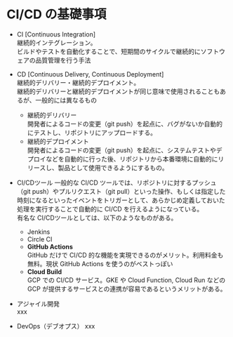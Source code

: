 # CI/CD の基礎事項

- CI [Continuous Integration]<br>
    継続的インテグレーション。<br>
    ビルドやテストを自動化することで、短期間のサイクルで継続的にソフトウェアの品質管理を行う手法

- CD [Continuous Delivery, Continuous Deployment]<br>
    継続的デリバリー・継続的デプロイメント。<br>
    継続的デリバリーと継続的デプロイメントが同じ意味で使用されることもあるが、一般的には異なるもの
    - 継続的デリバリー<br>
        開発者によるコードの変更（git push）を起点に、バグがないか自動的にテストし、リポジトリにアップロードする。
    - 継続的デプロイメント<br>
        開発者によるコードの変更（git push）を起点に、システムテストやデプロイなどを自動的に行った後、リポジトリから本番環境に自動的にリリースし、製品として使用できるようにするもの。

- CI/CDツール
    一般的な CI/CD ツールでは、リポジトリに対するプッシュ（git push）やプルリクエスト（git pull）といった操作、もしくは指定した時刻になるといったイベントをトリガーとして、あらかじめ定義しておいた処理を実行することで自動的に CI/CD を行えるようになっている。<br>
    有名な CI/CDツールとしては、以下のようなものがある。<br>
    - Jenkins<br>
    - Circle CI<br>
    - **GitHub Actions**<br>
        GitHub だけで CI/CD 的な機能を実現できるのがメリット。利用料金も無料。現状 GitHub Actions を使うのがベストっぽい
    - **Cloud Build**<br>
        GCP での CI/CD サービス。GKE や Cloud Function, Cloud Run などの GCP が提供するサービスとの連携が容易であるというメリットがある。

- アジャイル開発<br>
    xxx

- DevOps（デブオプス）
    xxx

